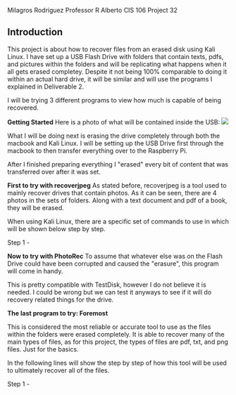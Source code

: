Milagros Rodriguez
Professor R Alberto
CIS 106
Project 32

## Introduction
This project is about how to recover files from an erased disk using Kali Linux. I have set up a USB Flash Drive with folders that contain texts, pdfs, and pictures within the folders and will be replicating what happens when it all gets erased completey. Despite it not being 100% comparable to doing it within an actual hard drive, it will be similar and will use the programs I explained in Deliverable 2.

I will be trying 3 different programs to view how much is capable of being recovered.

**Getting Started**
Here is a photo of what will be contained inside the USB:
![](LinuxContent.png)


What I will be doing next is erasing the drive completely through both the macbook and Kali Linux. I will be setting up the USB Drive first through the macbook to then transfer everything over to the Raspberry Pi.

After I finished preparing everything I "erased" every bit of content that was transferred over after it was set.

**First to try with recoverjpeg**
As stated before, recoverjpeg is a tool used to mainly recover drives that contain photos. As it can be seen, there are 4 photos in the sets of folders. Along with a text document and pdf of a book, they will be erased. 

When using Kali Linux, there are a specific set of commands to use in which will be shown below step by step.

Step 1 - 

**Now to try with PhotoRec**
To assume that whatever else was on the Flash Drive could have been corrupted and caused the "erasure", this program will come in handy. 

This is pretty compatible with TestDisk, however I do not believe it is needed. I could be wrong but we can test it anyways to see if it will do recovery related things for the drive.

**The last program to try: Foremost** 

This is considered the most reliable or accurate tool to use as the files within the folders were erased completely. It is able to recover many of the main types of files, as for this project, the types of files are pdf, txt, and png files. Just for the basics. 

In the following lines will show the step by step of how this tool will be used to ultimately recover all of the files.

Step 1 - 
